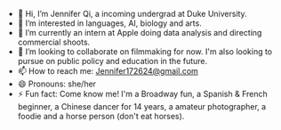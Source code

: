 - 👋 Hi, I’m Jennifer Qi, a incoming undergrad at Duke University.
- 👀 I’m interested in languages, AI, biology and arts.
- 🌱 I’m currently an intern at Apple doing data analysis and directing commercial shoots.
- 💞️ I’m looking to collaborate on filmmaking for now. I'm also looking to pursue on public policy and education in the future.
- 📫 How to reach me: Jennifer172624@gmail.com
- 😄 Pronouns: she/her
- ⚡ Fun fact: Come know me! I'm a Broadway fun, a Spanish & French beginner, a Chinese dancer for 14 years, a amateur photographer, a foodie and a horse person (don't eat horses).

<!---
Jennifer348/Jennifer348 is a ✨ special ✨ repository because its `README.md` (this file) appears on your GitHub profile.
You can click the Preview link to take a look at your changes.
--->
